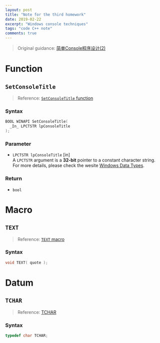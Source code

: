 ```yaml
---
layout: post
title: "Note for the third homework"
date: 2019-02-22
excerpt: "Windows console techniques"
tags: "code C++ note"
comments: true
---
```


> Original guidance: [简单Console程序设计(2)](https://github.com/guyaqi/backups/blob/master/notes/cpp1-3.md)

# Function

## ```SetConsoleTitle```

> Reference: [```SetConsoleTitle``` function](https://docs.microsoft.com/en-us/windows/console/setconsoletitle)

### Syntax

```c
BOOL WINAPI SetConsoleTitle(
  _In_ LPCTSTR lpConsoleTitle
);
```

### Parameter

- ```LPCTSTR lpConsoleTitle``` [in] <br /> A ```LPCTSTR``` argument is a **32-bit** pointer to a constant character string. For more details, please check the wesite [Windows Data Types](https://docs.microsoft.com/zh-cn/windows/desktop/WinProg/windows-data-types).

### Return

- ```bool```

# Macro

## ```TEXT```

> Reference: [```TEXT``` macro](https://docs.microsoft.com/en-us/windows/desktop/api/winnt/nf-winnt-text)

### Syntax

```cpp
void TEXT( quote );
```

# Datum

## ```TCHAR```

> Reference: [TCHAR](https://docs.microsoft.com/en-us/office/client-developer/outlook/mapi/tchar)

### Syntax

```cpp
typedef char TCHAR;
```

